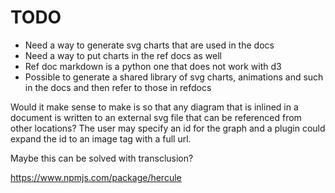 # TODO

- Need a way to generate svg charts that are used in the docs
- Need a way to put charts in the ref docs as well
- Ref doc markdown is a python one that does not work with d3
- Possible to generate a shared library of svg charts, animations and such in the docs and then refer to those in refdocs

Would it make sense to make is so that any diagram that is inlined in a document is written to an external svg file that can be referenced from other locations? The user may specify an id for the graph and a plugin could expand the id to an image tag with a full url.

Maybe this can be solved with transclusion?

https://www.npmjs.com/package/hercule

